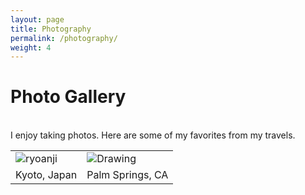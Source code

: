 ```yaml
---
layout: page
title: Photography
permalink: /photography/
weight: 4
---
```


# Photo Gallery

<br>
I enjoy taking photos. Here are some of my favorites from my travels. 


<table>
<tr>
    <td> <img src="https://raw.githubusercontent.com/yontartu/yontartu.github.io/master/images/ryoanji.jpg" alt="ryoanji"/> </td>
    <td> <img src="https://raw.githubusercontent.com/yontartu/yontartu.github.io/master/images/cacti.jpg" alt="Drawing" class="rotate180"/>	</td>
</tr>

<tr>
	<td style="text-align: left;">Kyoto, Japan</td>
	<td style="text-align: right;">Palm Springs, CA</td>
</tr>
</table>
